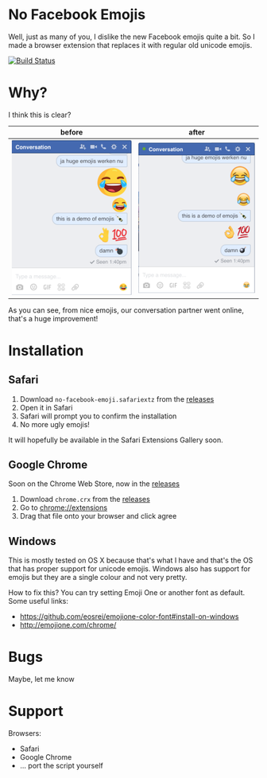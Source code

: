 <!-- twitter: @haroenv -->

# No Facebook Emojis

Well, just as many of you, I dislike the new Facebook emojis quite a bit. So I made a browser extension that replaces it with regular old unicode emojis.

[![Build Status](https://travis-ci.org/Haroenv/no-facebook-emojis.svg?branch=master)](https://travis-ci.org/Haroenv/no-facebook-emojis)

# Why?

I think this is clear?

before|after
---|---
![before](img/before.png) | ![after](img/after.png)

As you can see, from nice emojis, our conversation partner went online, that's a huge improvement!

# Installation

## Safari

1. Download `no-facebook-emoji.safariextz` from the [releases](https://github.com/Haroenv/no-facebook-emojis/releases)
2. Open it in Safari
3. Safari will prompt you to confirm the installation
4. No more ugly emojis!

It will hopefully be available in the Safari Extensions Gallery soon.

## Google Chrome

Soon on the Chrome Web Store, now in the [releases](https://github.com/Haroenv/no-facebook-emojis/releases)

1. Download `chrome.crx` from the [releases](https://github.com/Haroenv/no-facebook-emojis/releases)
1. Go to <chrome://extensions>
1. Drag that file onto your browser and click agree

## Windows

This is mostly tested on OS X because that's what I have and that's the OS that has proper support for unicode emojis. Windows also has support for emojis but they are a single colour and not very pretty.

How to fix this? You can try setting Emoji One or another font as default. Some useful links:

* https://github.com/eosrei/emojione-color-font#install-on-windows
* http://emojione.com/chrome/

# Bugs

Maybe, let me know

# Support

Browsers:

* Safari
* Google Chrome
* ... port the script yourself
